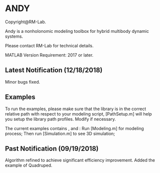 # ANDY

Copyright@RM-Lab.

Andy is a nonholonomic modeling toolbox for hybrid multibody dynamic systems.

Please contact RM-Lab for technical details.

MATLAB Version Requirement: 2017 or later.

## Latest Notification (12/18/2018)
Minor bugs fixed.

## Examples
To run the examples, please make sure that the library is in the correct relative path with respect to your modeling script, [PathSetup.m] will help you setup the library path profiles. Modify if necessary.

The current examples contains <Passive Walker>, <Quadruped> and <Swing Bar>:  Run [Modeling.m] for modeling process; Then run [Simulation.m] to see 3D simulation; 

## Past Notification (09/19/2018)
Algorithm refined to achieve significant efficiency improvement. Added the example of Quadruped.
